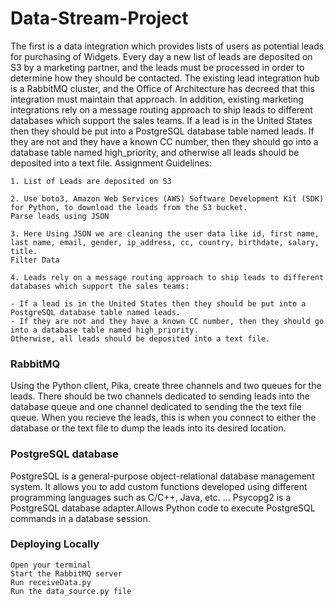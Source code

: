 # Data-Stream-Project
The first is a data integration which provides lists of users as potential leads for purchasing of Widgets. Every day a new list of leads are deposited on S3 by a marketing partner, and the leads must be processed in order to determine how they should be contacted. The existing lead integration hub is a RabbitMQ cluster, and the Office of Architecture has decreed that this integration must maintain that approach. In addition, existing marketing integrations rely on a message routing approach to ship leads to different databases which support the sales teams. If a lead is in the United States then they should be put into a PostgreSQL database table named leads. If they are not and they have a known CC number, then they should go into a database table named high_priority, and otherwise all leads should be deposited into a text file.
Assignment Guidelines:

   
    1. List of Leads are deposited on S3

    2. Use boto3, Amazon Web Services (AWS) Software Development Kit (SDK) for Python, to download the leads from the S3 bucket.
    Parse leads using JSON

    3. Here Using JSON we are cleaning the user data like id, first name, last name, email, gender, ip_address, cc, country, birthdate, salary, title.
    Filter Data

    4. Leads rely on a message routing approach to ship leads to different databases which support the sales teams:

    - If a lead is in the United States then they should be put into a PostgreSQL database table named leads.
    - If they are not and they have a known CC number, then they should go into a database table named high_priority.
    Otherwise, all leads should be deposited into a text file.

### RabbitMQ

Using the Python client, Pika, create three channels and two queues for the leads. There should be two channels dedicated to sending leads into the database queue and one channel dedicated to sending the the text file queue. When you recieve the leads, this is when you connect to either the database or the text file to dump the leads into its desired location.

### PostgreSQL database
PostgreSQL is a general-purpose object-relational database management system. It allows you to add custom functions developed using different programming languages such as C/C++, Java, etc. ...
Psycopg2 is a PostgreSQL database adapter.Allows Python code to execute PostgreSQL commands in a database session.

### Deploying Locally
    Open your terminal
    Start the RabbitMQ server
    Run receiveData.py
    Run the data_source.py file
